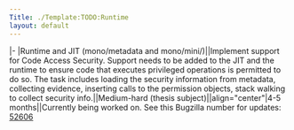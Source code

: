 ```yaml
---
Title: ./Template:TODO:Runtime
layout: default
---
```


|- |Runtime and JIT (mono/metadata and mono/mini/)||Implement support
for Code Access Security. Support needs to be added to the JIT and the
runtime to ensure code that executes privileged operations is permitted
to do so. The task includes loading the security information from
metadata, collecting evidence, inserting calls to the permission
objects, stack walking to collect security info.||Medium-hard (thesis
subject)||align="center"|4-5 months||Currently being worked on. See this
Bugzilla number for updates:
[52606](http://bugzilla.ximian.com/show_bug.cgi?id=52606)
